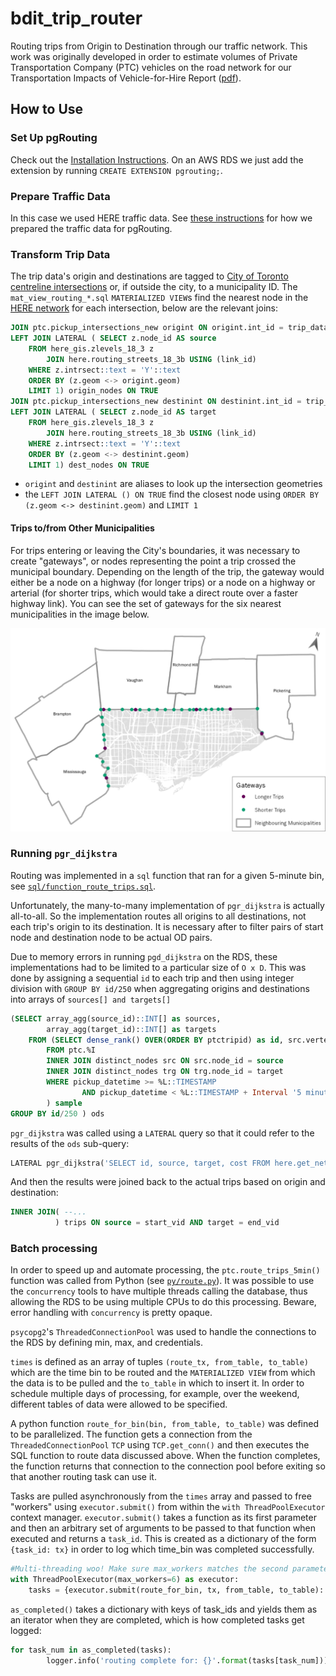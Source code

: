 # bdit_trip_router

Routing trips from Origin to Destination through our traffic network. This work
was originally developed in order to estimate volumes of Private Transportation
Company (PTC) vehicles on the road network for our Transportation Impacts of
Vehicle-for-Hire Report
([pdf](https://www.toronto.ca/wp-content/uploads/2019/06/96c7-Report_v1.0_2019-06-21.pdf)).

## How to Use

### Set Up pgRouting

Check out the [Installation
Instructions](http://docs.pgrouting.org/latest/en/pgRouting-installation.html).
On an AWS RDS we just add the extension by running `CREATE EXTENSION pgrouting;`.

### Prepare Traffic Data

In this case we used HERE traffic data. See [these
instructions](https://github.com/CityofToronto/bdit_data-sources/tree/master/here#routing-with-traffic-data)
for how we prepared the traffic data for pgRouting.

### Transform Trip Data

The trip data's origin and destinations are tagged to [City of Toronto
centreline
intersections](https://open.toronto.ca/dataset/intersection-file-city-of-toronto/)
or, if outside the city, to a municipality ID. The `mat_view_routing_*.sql`
`MATERIALIZED VIEW`s find the nearest node in the [HERE
network](https://github.com/CityofToronto/bdit_data-sources/tree/master/here#routing-with-traffic-data)
for each intersection, below are the relevant joins:

```sql
JOIN ptc.pickup_intersections_new origint ON origint.int_id = trip_data_clean.pickup_gc_intersection_id
LEFT JOIN LATERAL ( SELECT z.node_id AS source
    FROM here_gis.zlevels_18_3 z
        JOIN here.routing_streets_18_3b USING (link_id)
    WHERE z.intrsect::text = 'Y'::text
    ORDER BY (z.geom <-> origint.geom)
    LIMIT 1) origin_nodes ON TRUE
JOIN ptc.pickup_intersections_new destinint ON destinint.int_id = trip_data_clean.dropoff_gc_intersection_id
LEFT JOIN LATERAL ( SELECT z.node_id AS target
    FROM here_gis.zlevels_18_3 z
        JOIN here.routing_streets_18_3b USING (link_id)
    WHERE z.intrsect::text = 'Y'::text
    ORDER BY (z.geom <-> destinint.geom)
    LIMIT 1) dest_nodes ON TRUE
```

- `origint` and `destinint` are aliases to look up the intersection geometries
- the `LEFT JOIN LATERAL () ON TRUE` find the closest node using
  `ORDER BY (z.geom <-> destinint.geom)` and `LIMIT 1`

#### Trips to/from Other Municipalities

For trips entering or leaving the City's boundaries, it was necessary to create
"gateways", or nodes representing the point a trip crossed the municipal
boundary. Depending on the length of the trip, the gateway would either be a
node on a highway (for longer trips) or a node on a highway or arterial (for
shorter trips, which would take a direct route over a faster highway link). You
can see the set of gateways for the six nearest municipalities in the image below.

![](img/gateways_map.png)

### Running `pgr_dijkstra`

Routing was implemented in a `sql` function that ran for a given 5-minute bin,
see [`sql/function_route_trips.sql`](sql/function_route_trips.sql).

Unfortunately, the many-to-many implementation of `pgr_dijkstra` is actually
all-to-all. So the implementation routes all origins to all destinations, not
each trip's origin to its destination. It is necessary after to filter pairs of
start node and destination node to be actual OD pairs.

Due to memory errors in running `pgd_dijkstra` on the RDS, these
implementations had to be limited to a particular size of `O x D`. This was
done by assigning a sequential `id` to each trip and then using integer
division with `GROUP BY id/250` when aggregating origins and destinations into
arrays of `sources[] and targets[]`

```sql
(SELECT array_agg(source_id)::INT[] as sources,
        array_agg(target_id)::INT[] as targets
    FROM (SELECT dense_rank() OVER(ORDER BY ptctripid) as id, src.vertex_id  AS source_id, trg.vertex_id AS target_id
        FROM ptc.%I
        INNER JOIN distinct_nodes src ON src.node_id = source
        INNER JOIN distinct_nodes trg ON trg.node_id = target
        WHERE pickup_datetime >= %L::TIMESTAMP
                AND pickup_datetime < %L::TIMESTAMP + Interval '5 minutes'
        ) sample
GROUP BY id/250 ) ods
```

`pgr_dijkstra` was called using a `LATERAL` query so that it could refer to the
results of the `ods` sub-query:

```sql
LATERAL pgr_dijkstra('SELECT id, source, target, cost FROM here.get_network_for_tx_b('''||%L||''', TRUE)', sources, targets, TRUE) routing_results
```

And then the results were joined back to the actual trips based on origin and
destination:

```sql
INNER JOIN( --...
          ) trips ON source = start_vid AND target = end_vid
```

### Batch processing

In order to speed up and automate processing, the `ptc.route_trips_5min()`
function was called from Python (see [`py/route.py`](py/route.py)). It was possible to use the `concurrency` tools
to have multiple threads calling the database, thus allowing the RDS to be
using multiple CPUs to do this processing. Beware, error handling with
`concurrency` is pretty opaque.

`psycopg2`'s `ThreadedConnectionPool` was used to handle the connections to the
RDS by defining min, max, and credentials.

`times` is defined as an array of tuples `(route_tx, from_table, to_table)`
which are the time bin to be routed and the `MATERIALIZED VIEW` from which the
data is to be pulled and the `to_table` in which to insert it. In order to schedule multiple days of processing, for example,
over the weekend, different tables of data were allowed to be specified.

A python function `route_for_bin(bin, from_table, to_table)` was defined to be
parallelized. The
function gets a connection from the `ThreadedConnectionPool` `TCP` using
`TCP.get_conn()` and then executes the SQL function to route data discussed
above. When the function completes, the function returns that connection to the
connection pool before exiting so that another routing task can use it.

Tasks are pulled asynchronously from the `times` array and passed to free
"workers" using `executor.submit()` from within the `with ThreadPoolExecutor`
context manager. `executor.submit()` takes a function as its first parameter
and then an arbitrary set of arguments to be passed to that function when
executed and returns a `task_id`. This is created as a dictionary of the form
`{task_id: tx}` in order to log which time_bin was completed successfully.

```python
#Multi-threading woo! Make sure max_workers matches the second parameter of ThreadedConnectionPool()
with ThreadPoolExecutor(max_workers=6) as executor:
    tasks = {executor.submit(route_for_bin, tx, from_table, to_table): tx for tx, from_table, to_table in times}
```

`as_completed()` takes a dictionary with keys of task_ids and yields them as an iterator
when they are completed, which is how completed tasks get logged:

```python
for task_num in as_completed(tasks):
        logger.info('routing complete for: {}'.format(tasks[task_num]))
```
